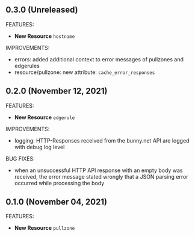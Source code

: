 ## 0.3.0 (Unreleased)

FEATURES:

* **New Resource** `hostname`

IMPROVEMENTS:

* errors: added additional context to error messages of pullzones and edgerules
* resource/pullzone: new attribute: `cache_error_responses`

## 0.2.0 (November 12, 2021)

FEATURES:

* **New Resource** `edgerule`

IMPROVEMENTS:

* logging: HTTP-Responses received from the bunny.net API are logged with debug
           log level

BUG FIXES:

* when an unsuccessful HTTP API response with an empty body was received, the
  error message stated wrongly that a JSON parsing error occurred while
  processing the body

## 0.1.0 (November 04, 2021)

FEATURES:

* **New Resource** `pullzone`
